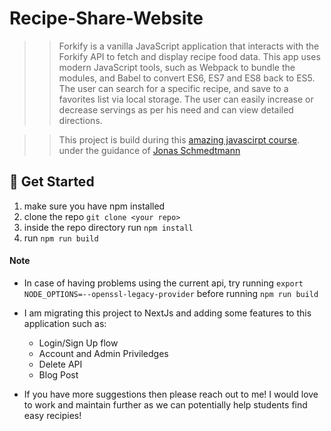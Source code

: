 # Recipe-Share-Website

> > Forkify is a vanilla JavaScript application that interacts with the Forkify API to fetch and display recipe food data. This app uses modern JavaScript tools, such as Webpack to bundle the modules, and Babel to convert ES6, ES7 and ES8 back to ES5. The user can search for a specific recipe, and save to a favorites list via local storage. The user can easily increase or decrease servings as per his need and can view detailed directions.

> > This project is build during this [amazing javascirpt course](https://www.udemy.com/course/the-complete-javascript-course/). under the guidance of [Jonas Schmedtmann](https://www.udemy.com/user/jonasschmedtmann/)

## 🚩 Get Started

1. make sure you have npm installed
2. clone the repo `git clone <your repo>`
3. inside the repo directory run `npm install`
4. run `npm run build`

#### Note

- In case of having problems using the current api, try running `export NODE_OPTIONS=--openssl-legacy-provider`
  before running `npm run build`

- I am migrating this project to NextJs and adding some features to this application such as:
    - Login/Sign Up flow
    - Account and Admin Priviledges
    - Delete API
    - Blog Post

- If you have more suggestions then please reach out to me! I would love to work and maintain further as we can potentially help students find easy recipies!

